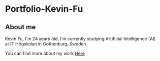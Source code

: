 # Portfolio-Kevin-Fu

## About me
Kevin Fu, I'm 24 years old. I'm currently studying Artificial Intelligence (AI) at IT Högskolan in Gothenburg, Sweden. 

You can find more about my work [Here](https://github.com/Kevi22/Python-Kevin-Fu
)
